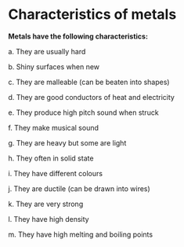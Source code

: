 # Characteristics of metals

**Metals have the following characteristics:**

a. They are usually hard

b. Shiny surfaces when new

c. They are malleable (can be beaten into shapes)

d. They are good conductors of heat and electricity

e. They produce high pitch sound when struck

f. They make musical sound

g. They are heavy but some are light

h. They often in solid state

i. They have different colours

j. They are ductile (can be drawn into wires)

k. They are very strong

l. They have high density

m. They have high melting and boiling points
